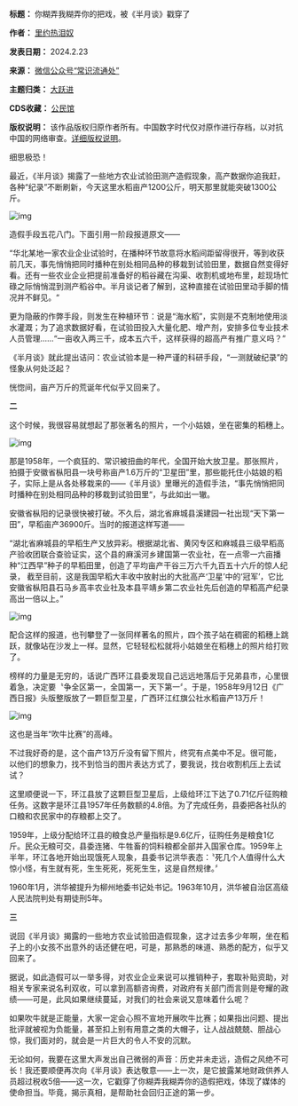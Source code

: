 

**标题：** 你糊弄我糊弄你的把戏，被《半月谈》戳穿了  

**作者：** [里约热泪奴](https://chinadigitaltimes.net/space/常识流通处)  

**发表日期：** 2024.2.23  

**来源：** [微信公众号“常识流通处”](https://web.archive.org/web/https://mp.weixin.qq.com/s/_s7VZsAUwj_1f_Ld2f8iWw)  

**主题归类：** [大跃进](https://chinadigitaltimes.net/space/大跃进)  

**CDS收藏：** [公民馆](https://chinadigitaltimes.net/space/%E5%85%AC%E6%B0%91%E9%A6%86)  

**版权说明：** 该作品版权归原作者所有。中国数字时代仅对原作进行存档，以对抗中国的网络审查。[详细版权说明](https://chinadigitaltimes.net/chinese/copyright)。


细思极恐！


最近，《半月谈》揭露了一些地方农业试验田测产造假现象，高产数据你追我赶，各种“纪录”不断刷新，今天这里水稻亩产1200公斤，明天那里就能突破1300公斤。


![img](https://chinadigitaltimes.net/chinese/files/2024/02/post-705329-65d8d90a2a4c5.png)


造假手段五花八门。下面引用一阶段报道原文——


“华北某地一家农业企业试验时，在播种环节故意将水稻间距留得很开，等到收获前几天，事先悄悄把同时播种在别处相同品种的移栽到试验田里，数据自然变得好看。还有一些农业企业把提前准备好的稻谷藏在沟渠、收割机或地布里，趁现场忙碌之际悄悄混到测产稻谷中。半月谈记者了解到，这种直接在试验田里动手脚的情况并不鲜见。“


更为隐蔽的作弊手段，则发生在种植环节：说是“海水稻”，实则是不克制地使用淡水灌溉；为了追求数据好看，在试验田投入大量化肥、增产剂，安排多位专业技术人员管理……“一亩收入两三千，成本五六千，这样获得的超高产有推广意义吗？”


《半月谈》就此提出诘问：农业试验本是一种严谨的科研手段，“一测就破纪录”的怪象从何处泛起？


恍惚间，亩产万斤的荒诞年代似乎又回来了。


**二** 


这个时候，我很容易就想起了那张著名的照片，一个小姑娘，坐在密集的稻穗上。


![img](https://chinadigitaltimes.net/chinese/files/2024/02/post-705329-65d8d90a411d0.)


那是1958年，一个疯狂的、常识被扭曲的年代，全国开始大放卫星。那张照片，拍摄于安徽省枞阳县一块号称亩产1.6万斤的“卫星田”里，那些能托住小姑娘的稻子，实际上是从各处移栽来的——《半月谈》里曝光的造假手法，“事先悄悄把同时播种在别处相同品种的移栽到试验田里“，与此如出一辙。


安徽省枞阳的记录很快被打破。不久后，湖北省麻城县溪建园一社出现“天下第一田”，早稻亩产36900斤。当时的报道这样写道——


“湖北省麻城县的早稻生产又放异彩。根据湖北省、黄冈专区和麻城县三级早稻高产验收团联合查验证实，这个县的麻溪河乡建国第一农业社，在一点零一六亩播种“江西早”种子的早稻田里，创造了平均亩产干谷三万六千九百五十六斤的惊人纪录， 截至目前，这是我国早稻大丰收中放射出的大批高产‘卫星’中的‘冠军’，它比安徽省枞阳县石马乡高丰农业社及本县平靖乡第二农业社先后创造的早稻高产纪录高出一倍以上。”


![img](https://chinadigitaltimes.net/chinese/files/2024/02/post-705329-65d8d90a57c63.)


配合这样的报道，也刊攀登了一张同样著名的照片，四个孩子站在稠密的稻穗上跳跃，就像站在沙发上一样。显然，它轻轻松松就将小姑娘坐在稻穗上的照片给打败了。


榜样的力量是无穷的，话说广西环江县委发现自己远远地落后于兄弟县市，心里很着急，决定要〝争全区第一，全国第一，天下第一〞。于是，1958年9月12日《广西日报》头版整版放了一颗巨型卫星，广西环江红旗公社水稻亩产13万斤！


![img](https://chinadigitaltimes.net/chinese/files/2024/02/post-705329-65d8d90a6fffc.)


这也是当年“吹牛比赛”的高峰。


不过我好奇的是，这个亩产13万斤没有留下照片，终究有点美中不足。很可能，以他们的想象力，找不到恰当的图片表达方式了，要我说，找台收割机压上去试试？


这里顺便说一下，环江县放了这颗巨型卫星后，上级给环江下达了0.71亿斤征购粮任务。这数字是环江县1957年任务数额的4.8倍。为了完成任务，县委把各社队的口粮和农民家中的存粮都上交了。


1959年，上级分配给环江县的粮食总产量指标是9.6亿斤，征购任务是粮食1亿斤。民众无粮可交，县委连猪、牛牲畜的饲料粮都全部并入国家仓库。1959年上半年，环江各地开始出现饿死人现象，县委书记洪华表态：〝死几个人值得什么大惊小怪，有生就有死，生生死死，死死生生，这是自然规律。〞


1960年1月，洪华被提升为柳州地委书记处书记。1963年10月，洪华被自治区高级人民法院判处有期徒刑5年。


**三** 


说回《半月谈》揭露的一些地方农业试验田造假现象，这才过去多少年啊，坐在稻子上的小女孩不出意外的话还健在吧，可是，那熟悉的味道、熟悉的配方，似乎又回来了。


据说，如此造假可以一举多得，对农业企业来说可以推销种子，套取补贴资助，对相关专家来说名利双收，可以拿到高额咨询费，对政府有关部门而言则是夸耀的政绩——可是，此风如果继续蔓延，对我们的社会来说又意味着什么呢？


如果吹牛就是正能量，大家一定会心照不宣地开展吹牛比赛；如果指出问题、提出批评就被视为负能量，甚至扣上别有用意之类的大帽子，让人战战兢兢、胆战心惊，我们面对的，就会是一片巨大的令人不安的沉默。


无论如何，我要在这里大声发出自己微弱的声音：历史并未走远，造假之风绝不可长！我还要顺便再次向《半月谈》表达敬意——上一次，是它披露某地财政供养人员超过税收5倍——这一次，它戳穿了你糊弄我糊弄你的造假把戏，体现了媒体的使命担当。毕竟，揭示真相，是帮助社会回归正途的第一步。

